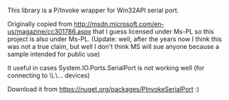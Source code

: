 This library is a P/Invoke wrapper for Win32API serial port.

Originally copied from http://msdn.microsoft.com/en-us/magazine/cc301786.aspx that I guess licensed under Ms-PL so this project is also under Ms-PL. (Update: well, after the years now I think this was not a true claim, but well I don't think MS will sue anyone because a sample intended for public use)

It useful in cases System.IO.Ports.SerialPort is not working well (for connecting to \\\\.\\... devices)

Download it from https://nuget.org/packages/PInvokeSerialPort :)
